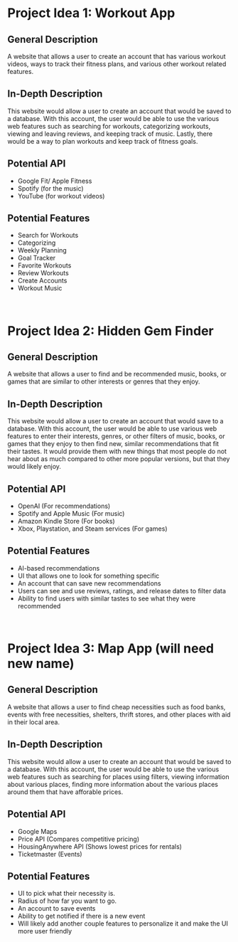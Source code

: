 # Project Idea 1: Workout App

## General Description
A website that allows a user to create an account that has various workout videos, ways to track their fitness plans, and various other workout related features.

## In-Depth Description
This website would allow a user to create an account that would be saved to a database. With this account, the user would be able to use the various web features such as searching for workouts, categorizing workouts, viewing and leaving reviews, and keeping track of music. Lastly, there would be a way to plan workouts and keep track of fitness goals.

## Potential API
- Google Fit/ Apple Fitness
- Spotify (for the music)
- YouTube (for workout videos)


## Potential Features
- Search for Workouts
- Categorizing
- Weekly Planning
- Goal Tracker
- Favorite Workouts
- Review Workouts
- Create Accounts
- Workout Music 

<br>

# Project Idea 2: Hidden Gem Finder

## General Description
A website that allows a user to find and be recommended music, books, or games that are similar to other interests or genres that they enjoy.


## In-Depth Description
This website would allow a user to create an account that would save to a database. With this account, the user would be able to use various web features to enter their interests, genres, or other filters of music, books, or games that they enjoy to then find new, similar recommendations that fit their tastes. It would provide them with new things that most people do not hear about as much compared to other more popular versions, but that they would likely enjoy.

## Potential API
- OpenAI (For recommendations)
- Spotify and Apple Music (For music)
- Amazon Kindle Store (For books)
- Xbox, Playstation, and Steam services (For games)

## Potential Features
- AI-based recommendations
- UI that allows one to look for something specific
- An account that can save new recommendations
- Users can see and use reviews, ratings, and release dates to filter data
- Ability to find users with similar tastes to see what they were recommended

<br>

# Project Idea 3: Map App (will need new name)


## General Description
A website that allows a user to find cheap necessities such as food banks, events with free necessities, shelters, thrift stores, and other places with aid in their local area.


## In-Depth Description
This website would allow a user to create an account that would be saved to a database. With this account, the user would be able to use the various web features such as searching for places using filters, viewing information about various places, finding more information about the various places around them that have afforable prices.

## Potential API
- Google Maps
- Price API (Compares competitive pricing)
- HousingAnywhere API (Shows lowest prices for rentals)
- Ticketmaster (Events)


## Potential Features
- UI to pick what their necessity is.
- Radius of how far you want to go.
- An account to save events
- Ability to get notified if there is a new event
- Will likely add another couple features to personalize it and make the UI more user friendly